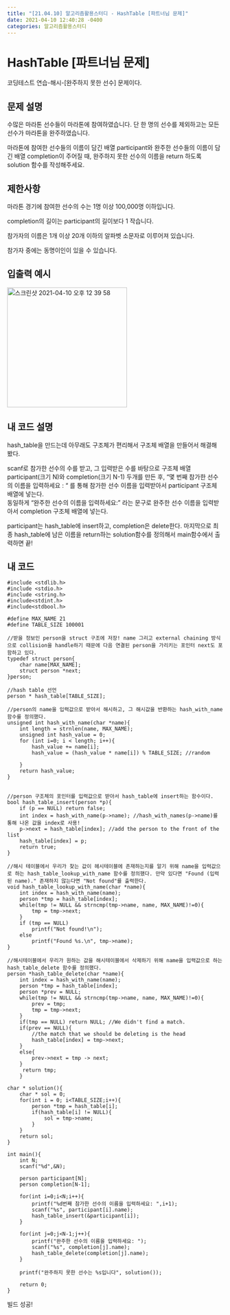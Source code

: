 ```yaml
---
title: "[21.04.10] 알고리즘활용스터디 - HashTable [파트너님 문제]"
date: 2021-04-10 12:40:28 -0400
categories: 알고리즘활용스터디
---
```


# HashTable [파트너님 문제]

코딩테스트 연습-해시-[완주하지 못한 선수] 문제이다.

## 문제 설명

수많은 마라톤 선수들이 마라톤에 참여하였습니다. 단 한 명의 선수를 제외하고는 모든 선수가 마라톤을 완주하였습니다.

마라톤에 참여한 선수들의 이름이 담긴 배열 participant와 완주한 선수들의 이름이 담긴 배열 completion이 주어질 때, 완주하지 못한 선수의 이름을 return 하도록 solution 함수를 작성해주세요.

## 제한사항
마라톤 경기에 참여한 선수의 수는 1명 이상 100,000명 이하입니다. 

completion의 길이는 participant의 길이보다 1 작습니다.  

참가자의 이름은 1개 이상 20개 이하의 알파벳 소문자로 이루어져 있습니다.

참가자 중에는 동명이인이 있을 수 있습니다. 

## 입출력 예시
<img width="279" alt="스크린샷 2021-04-10 오후 12 39 58" src="https://user-images.githubusercontent.com/63195670/114257285-ebfc0280-99f9-11eb-9fd9-877ab2a1da32.png">

 
## 내 코드 설명
hash_table을 만드는데 아무래도 구조체가 편리해서 구조체 배열을 만들어서 해결해 봤다.

scanf로 참가한 선수의 수를 받고, 그 입력받은 수를 바탕으로 구조체 배열 participant(크기 N)와 completion(크기 N-1) 두개를 만든 후,
“몇 번째 참가한 선수의 이름을 입력하세요 : “
를 통해 참가한 선수 이름을 입력받아서 participant 구조체 배열에 넣는다.    
동일하게
“완주한 선수의 이름을 입력하세요:”
라는 문구로 완주한 선수 이름을 입력받아서 completion 구조체 배열에 넣는다.

participant는 hash_table에 insert하고, completion은 delete한다. 
마지막으로 최종 hash_table에 남은 이름을 return하는 solution함수를 정의해서 main함수에서 출력하면 끝!

## 내 코드
	#include <stdlib.h>
	#include <stdio.h>
	#include <string.h>
	#include<stdint.h>
	#include<stdbool.h>
	 
	#define MAX_NAME 21
	#define TABLE_SIZE 100001
	
	//받을 정보인 person을 struct 구조에 저장! name 그리고 external chaining 방식으로 collision을 handle하기 때문에 다음 연결된 person을 가리키는 포인터 next도 포함하고 있다.
	typedef struct person{
	    char name[MAX_NAME];
	    struct person *next;
	}person;
	
	//hash table 선언
	person * hash_table[TABLE_SIZE];
	
	//person의 name을 입력값으로 받아서 해시하고, 그 해시값을 반환하는 hash_with_name 함수를 정의했다.
	unsigned int hash_with_name(char *name){
	    int length = strnlen(name, MAX_NAME);
	    unsigned int hash_value = 0;
	    for (int i=0; i < length; i++){
	        hash_value += name[i];
	        hash_value = (hash_value * name[i]) % TABLE_SIZE; //random
	        
	    }
	    return hash_value;
	}
	
	
	//person 구조체의 포인터를 입력값으로 받아서 hash_table에 insert하는 함수이다.
	bool hash_table_insert(person *p){
	    if (p == NULL) return false;
	    int index = hash_with_name(p->name); //hash_with_names(p->name)를 통해 나온 값을 index로 사용!
	    p->next = hash_table[index]; //add the person to the front of the list
	    hash_table[index] = p;
	    return true;
	}
	
	//해시 테이블에서 우리가 찾는 값이 헤시테이블에 존재하는지를 알기 위해 name을 입력값으로 하는 hash_table_lookup_with_name 함수를 정의했다. 만약 있다면 "Found (입력된 name)." 존재하지 않는다면 "Not found"를 출력한다.
	void hash_table_lookup_with_name(char *name){
	    int index = hash_with_name(name);
	    person *tmp = hash_table[index];
	    while(tmp != NULL && strncmp(tmp->name, name, MAX_NAME)!=0){
	        tmp = tmp->next;
	    }
	    if (tmp == NULL)
	        printf("Not found!\n");
	    else
	        printf("Found %s.\n", tmp->name);
	}
	
	//해시테이블에서 우리가 원하는 값을 해시테이블에서 삭제하기 위해 name을 입력값으로 하는 hash_table_delete 함수를 정의했다.
	person *hash_table_delete(char *name){
	    int index = hash_with_name(name);
	    person *tmp = hash_table[index];
	    person *prev = NULL;
	    while(tmp != NULL && strncmp(tmp->name, name, MAX_NAME)!=0){
	        prev = tmp;
	        tmp = tmp->next;
	    }
	    if(tmp == NULL) return NULL; //We didn't find a match.
	    if(prev == NULL){
	        //the match that we should be deleting is the head
	        hash_table[index] = tmp->next;
	    }
	    else{
	        prev->next = tmp -> next;
	    }
	     return tmp;
	    }
	
	char * solution(){
	    char * sol = 0;
	    for(int i = 0; i<TABLE_SIZE;i++){
	        person *tmp = hash_table[i];
	        if(hash_table[i] != NULL){
	            sol = tmp->name;
	        }
	    }
	    return sol;
	}
		
	int main(){
	    int N;
	    scanf("%d",&N);
	    
	    person participant[N];
	    person completion[N-1];
	    
	    for(int i=0;i<N;i++){
	        printf("%d번째 참가한 선수의 이름을 입력하세요: ",i+1);
	        scanf("%s", participant[i].name);
	        hash_table_insert(&participant[i]);
	    }
	    
	    for(int j=0;j<N-1;j++){
	        printf("완주한 선수의 이름을 입력하세요: ");
	        scanf("%s", completion[j].name);
	        hash_table_delete(completion[j].name);
	    }
		
	    printf("완주하지 못한 선수는 %s입니다", solution());
		
	    return 0;
	}
	
빌드 성공! 
